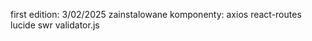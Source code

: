 first edition: 3/02/2025
zainstalowane komponenty:
    axios
    react-routes
    lucide
    swr
    validator.js